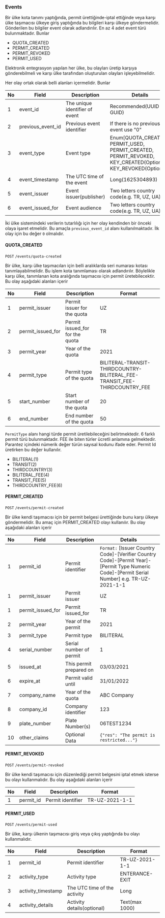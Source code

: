 ### Events

Bir ülke kota tanımı yaptığında, permit ürettiğinde-iptal ettiğinde veya karşı ülke taşımacısı ülkeye giriş yaptığında bu bilgileri karşı ülkeye göndermelidir. 
Gönderilen bu bilgiler event olarak adlandırılır. En az 4 adet event türü bulunmaktadır. Bunlar

- QUOTA_CREATED
- PERMIT_CREATED
- PERMIT_REVOKED
- PERMIT_USED

Elektronik entegrasyon yapılan her ülke, bu olayları üretip karşıya gönderebilmeli ve karşı ülke tarafından oluşturulan olayları işleyebilmelidir. 

Her olay ortak olarak belli alanları içermelidir. Bunlar 

| No | Field | Description | Details | 
| ---- | ------| ----------- | -------- | 
| 1 | event_id |  The unique identifier of event | Recommended(UUID-GUID) |
| 2 | previous_event_id | Previous event identifier |  If there is no previous event use "0" |
| 3 | event_type | Event type | Enum[QUOTA_CREATED, PERMIT_USED, PERMIT_CREATED, PERMIT_REVOKED, KEY_CREATED(Optional), KEY_REVOKED(Optional)] | 
| 4 | event_timestamp | The UTC time of the event | Long(1625304893) |
| 5 | event_issuer | Event issuer(publisher)| Two letters country code(e.g. TR, UZ, UA) |
| 6 | event_issued_for | Event audience | Two letters country code(e.g. TR, UZ, UA) |

İki ülke sistemindeki verilerin tutarlılığı için her olay kendinden bir önceki olaya işaret etmelidir. 
Bu amaçla ```previous_event_id``` alanı kullanılmaktadır. İlk olay için bu değer ```0``` olmalıdır.

#### QUOTA_CREATED 

```POST``` ```/events/quota-created``` 

Bir ülke, karşı ülke taşımacıları için belli aralıklarda seri numarası kotası tanımlayabilmelidir. Bu işlem kota tanımlaması olarak adlandırılır.
Böylelikle karşı ülke, tanımlanan kota aralığında taşımacısı için permit üretebilecektir. Bu olay aşağıdaki alanları içerir 

| No | Field | Description | Format | 
| ---- | ------| ----------- | -------- | 
| 1 | permit_issuer | Permit issuer for the quota | UZ |
| 2 | permit_issued_for | Permit issued_for for the quota | TR |
| 3 | permit_year |  Year of the quota | 2021 |
| 4 | permit_type | Permit type of the quota | BILITERAL-TRANSIT-THIRDCOUNTRY-BILITERAL_FEE-TRANSIT_FEE-THIRDCOUNTRY_FEE |
| 5 | start_number | Start number of the quota | 20 |
| 6 | end_number | End number of the quota | 50 |

```PermitType``` alanı hangi türde permit üretilebileceğini belirtmektedir. 6 farklı permit türü bulunmaktadır. FEE ile biten türler ücretli anlamına gelmektedir. Parantez içindeki nümerik değer türün sayısal kodunu ifade eder. Permit Id üretirken bu değer kullanılır.

- BILITERAL(1)
- TRANSIT(2)
- THIRDCOUNTRY(3)
- BILITERAL_FEE(4)
- TRANSIT_FEE(5)
- THIRDCOUNTRY_FEE(6)

#### PERMIT_CREATED

```POST``` ```/events/permit-created``` 

Bir ülke kendi taşımacısı için bir permit belgesi ürettiğinde bunu karşı ülkeye göndermelidir. Bu amaç için PERMIT_CREATED olayı kullanılır.  Bu olay aşağıdaki alanları içerir  

| No | Field | Description | Details | 
| ---- | ------| ----------- | -------- | 
| 1 | permit_id |  Permit identifier | ```Format:``` [Issuer Country Code]-[Verifier Country Code]-[Permit Year]-[Permit Type Numeric Code]-[Permit Serial Number] e.g. TR-UZ-2021-1-1 |
| 1 | permit_issuer | Permit issuer |  UZ |
| 1 | permit_issued_for | Permit issued_for | TR |
| 2 | permit_year |  Year of the permit | 2021 |
| 3 | permit_type | Permit type | BILITERAL |
| 4 | serial_number |  Serial number of permit | 1 |
| 5 | issued_at |  This permit prepared on | 03/03/2021 |
| 6 | expire_at |  Permit valid until | 31/01/2022 |
| 7 | company_name |  Year of the quota | ABC Company |
| 8 | company_id |  Company identifier | 123 |
| 9 | plate_number |  Plate Number(s) | 06TEST1234 |
| 10 | other_claims |  Optional Data | ```{"res": "The permit is restricted..."}``` |

#### PERMIT_REVOKED

```POST``` ```/events/permit-revoked``` 

Bir ülke kendi taşımacısı için düzenlediği permit belgesini iptal etmek isterse bu olayı kullanmalıdır. Bu olay aşağıdaki alanları içerir 

| No | Field | Description | Format | 
| ---- | ------| ----------- | -------- | 
| 1 | permit_id |  Permit identifier | TR-UZ-2021-1-1 |

#### PERMIT_USED

```POST``` ```/events/permit-used``` 

Bir ülke, karşı ülkenin taşımacısı giriş veya çıkış yaptığında bu olayı kullanmalıdır.


| No | Field | Description | Format | 
| ---- | ------| ----------- | -------- | 
| 1 | permit_id |  Permit identifier | TR-UZ-2021-1-1 |
| 2 | activity_type |  Activity type | ENTERANCE-EXIT |
| 3 | activity_timestamp | The UTC time of the activity  | Long |
| 4 | activity_details |  Activity details(optional) | Text(max 1000) |
